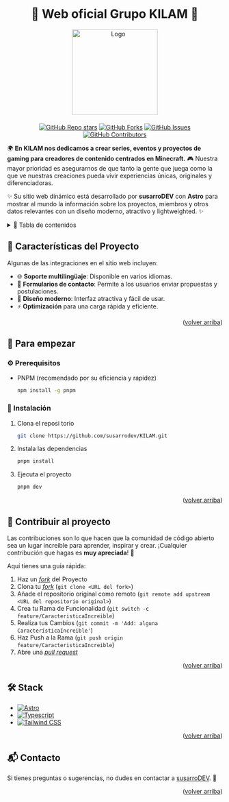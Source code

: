 <a name="readme-top"></a>

<div align="center" style="margin-top: 20px; margin-bottom: 20px;">

# 🌟 Web oficial Grupo KILAM 🌟

<a href="https://github.com/susarrodev/KILAM">
  <img width="200px" src="public/logos/kilam-rounded.avif" alt="Logo" />
</a>

</div>

<div align="center">

[![GitHub Repo stars](https://img.shields.io/github/stars/susarrodev/kilam.net?style=social)](https://github.com/susarrodev/kilam.net)
[![GitHub Forks](https://img.shields.io/github/forks/susarrodev/kilam.net?style=social)](https://github.com/susarrodev/kilam.net/network/members)
[![GitHub Issues](https://img.shields.io/github/issues/susarrodev/kilam.net?style=social)](https://github.com/susarrodev/kilam.net/issues)
[![GitHub Contributors](https://img.shields.io/github/contributors/susarrodev/kilam.net?style=social)](https://github.com/susarrodev/kilam.net/graphs/contributors)

</div>

🌍 **En KILAM nos dedicamos a crear series, eventos y proyectos de gaming para creadores de contenido centrados en Minecraft.** 🎮 Nuestra mayor prioridad es asegurarnos de que tanto la gente que juega como la que ve nuestras creaciones pueda vivir experiencias únicas, originales y diferenciadoras.

✨ Su sitio web dinámico está desarrollado por **susarroDEV** con **Astro** para mostrar al mundo la información sobre los proyectos, miembros y otros datos relevantes con un diseño moderno, atractivo y lightweighted. ✨

<details>
<summary>📜 Tabla de contenidos</summary>

- [🌟 Web oficial Grupo KILAM 🌟](#-web-oficial-grupo-kilam-)
  - [🚀 Características del Proyecto](#-características-del-proyecto)
  - [📖 Para empezar](#-para-empezar)
    - [⚙️ Prerequisitos](#️-prerequisitos)
    - [🔧 Instalación](#-instalación)
  - [🤝 Contribuir al proyecto](#-contribuir-al-proyecto)
  - [🛠️ Stack](#️-stack)
  - [📬 Contacto](#-contacto)

</details>

## 🚀 Características del Proyecto

Algunas de las integraciones en el sitio web incluyen:

- 🌐 **Soporte multilingüaje**: Disponible en varios idiomas.
- 📩 **Formularios de contacto**: Permite a los usuarios enviar propuestas y postulaciones.
- 🎨 **Diseño moderno**: Interfaz atractiva y fácil de usar.
- ⚡ **Optimización** para una carga rápida y eficiente.

<p align="right">(<a href="#readme-top">volver arriba</a>)</p>

## 📖 Para empezar

### ⚙️ Prerequisitos

- PNPM (recomendado por su eficiencia y rapidez)

  ```sh
  npm install -g pnpm
  ```

### 🔧 Instalación

1. Clona el reposi torio

   ```sh
   git clone https://github.com/susarrodev/KILAM.git
   ```

2. Instala las dependencias

   ```sh
   pnpm install
   ```

3. Ejecuta el proyecto

   ```sh
   pnpm dev
   ```

<p align="right">(<a href="#readme-top">volver arriba</a>)</p>

## 🤝 Contribuir al proyecto

Las contribuciones son lo que hacen que la comunidad de código abierto sea un lugar increíble para aprender, inspirar y crear. ¡Cualquier contribución que hagas es **muy apreciada**! 💖

Aquí tienes una guía rápida:

1. Haz un [_fork_](https://github.com/susarrodev/KILAM/fork) del Proyecto
2. Clona tu [_fork_](https://github.com/susarrodev/KILAM/fork) (`git clone <URL del fork>`)
3. Añade el repositorio original como remoto (`git remote add upstream <URL del repositorio original>`)
4. Crea tu Rama de Funcionalidad (`git switch -c feature/CaracteristicaIncreible`)
5. Realiza tus Cambios (`git commit -m 'Add: alguna CaracterísticaIncreible'`)
6. Haz Push a la Rama (`git push origin feature/CaracteristicaIncreible`)
7. Abre una [_pull request_](https://github.com/susarrodev/KILAM/pulls)

<p align="right">(<a href="#readme-top">volver arriba</a>)</p>

## 🛠️ Stack

- [![Astro](https://img.shields.io/badge/Astro-fff?style=for-the-badge&logo=astro&logoColor=bd303a&color=352563)](https://astro.build/)
- [![Typescript](https://img.shields.io/badge/Typescript-007ACC?style=for-the-badge&logo=typescript&logoColor=white&color=blue)](https://www.typescriptlang.org/)
- [![Tailwind CSS](https://img.shields.io/badge/Tailwind-ffffff?style=for-the-badge&logo=tailwindcss&logoColor=38bdf8)](https://tailwindcss.com/)

<p align="right">(<a href="#readme-top">volver arriba</a>)</p>

## 📬 Contacto

Si tienes preguntas o sugerencias, no dudes en contactar a [susarroDEV](https://susarrodev.com). 💌

<p align="right">(<a href="#readme-top">volver arriba</a>)</p>
